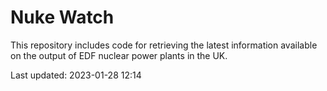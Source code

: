# Nuke Watch

This repository includes code for retrieving the latest information available on the output of EDF nuclear power plants in the UK.

Last updated: 2023-01-28 12:14